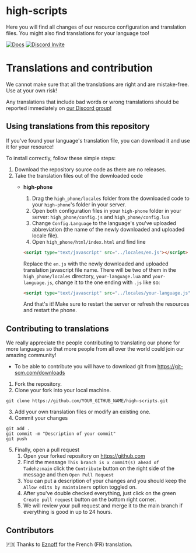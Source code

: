 # high-scripts
Here you will find all changes of our resource configuration and translation files. You might also find translations for your language too!

[![Docs](https://i.imgur.com/gHAoZ9Bm.png)](https://docs.high-scripts.com) [![Discord Invite](https://discordapp.com/api/guilds/898526244428189818/widget.png?style=banner2)](https://discord.gg/E47Pc8AQEA)

# Translations and contribution
We cannot make sure that all the translations are right and are mistake-free. Use at your own risk!

Any translations that include bad words or wrong translations should be reported immediately on [our Discord group!](https://discord.gg/E47Pc8AQEA)

## Using translations from this repository

If you've found your language's translation file, you can download it and use it for your resource!

To install correctly, follow these simple steps:

1. Download the repository source code as there are no releases.
2. Take the translation files out of the downloaded code
    - **high-phone**
    
      1. Drag the `high_phone/locales` folder from the downloaded code to your `high-phone`'s folder in your server.
      2. Open both configuration files in your `high-phone` folder in your server: `high_phone/config.js` and `high_phone/config.lua`
      3. Change `Config.Language` to the language's you've uploaded abbreviation (the name of the newly downloaded and uploaded locale file).
      4. Open `high_phone/html/index.html` and find line 
      
      ```html
      <script type="text/javascript" src="../locales/en.js"></script>
      ```

      Replace the `en.js` with the newly downloaded and uploaded translation javascript file name. There will be two of them in the `high_phone/locales` directory, `your-language.lua` and `your-language.js`, change it to the one ending with `.js` like so:
      
      ```html
      <script type="text/javascript" src="../locales/your-language.js"></script>
      ```
      
      And that's it! Make sure to restart the server or refresh the resources and restart the phone.
      
## Contributing to translations
We really appreciate the people contributing to translating our phone for more languages so that more people from all over the world could join our amazing community!

+ To be able to contribute you will have to download git from https://git-scm.com/downloads

1. Fork the repository.
2. Clone your fork into your local machine.
```
git clone https://github.com/YOUR_GITHUB_NAME/high-scripts.git
```
3. Add your own translation files or modify an existing one.
4. Commit your changes
```
git add .
git commit -m "Description of your commit"
git push
```
5. Finally, open a pull request
    1. Open your forked repository on https://github.com
    2. Find the message `This branch is x commit(s) ahead of Tadehz:main` click the `Contribute` button on the right side of the message and then `Open Pull Request`
    3. You can put a description of your changes and you should keep the `Allow edits by maintainers` option toggled on.
    4. After you've double checked everything, just click on the green `Create pull request` button on the bottom right corner.
    5. We will review your pull request and merge it to the main branch if everything is good in up to 24 hours.

## Contributors

:fr: Thanks to [Eznoff](https://github.com/Eznoff) for the French (FR) translation.

